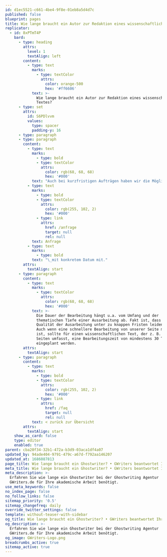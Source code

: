 ```yaml
---
id: d1ec5521-c661-4be4-9f8e-01eb8a5d4d7c
published: false
blueprint: pages
title: Wie lange braucht ein Autor zur Redaktion eines wissenschaftlichen Textes?
replicator:
  - id: 8xPTmT4P
    bard:
      - type: heading
        attrs:
          level: 1
          textAlign: left
        content:
          - type: text
            marks:
              - type: textColor
                attrs:
                  color: orange-500
                  hex: '#ff6606'
            text: >-
              Wie lange braucht ein Autor zur Redaktion eines wissenschaftlichen
              Textes?
      - type: set
        attrs:
          id: S6PDlvvm
          values:
            type: spacer
            padding-y: 16
      - type: paragraph
      - type: paragraph
        content:
          - type: text
            marks:
              - type: bold
              - type: textColor
                attrs:
                  color: rgb(68, 68, 68)
                  hex: '#000'
            text: "Auch bei kurzfristigen Aufträgen haben wir die Möglichkeit schnell zu reagieren. Teilen Sie uns dies einfach in der\_"
          - type: text
            marks:
              - type: bold
              - type: textColor
                attrs:
                  color: rgb(255, 102, 2)
                  hex: '#000'
              - type: link
                attrs:
                  href: /anfrage
                  target: null
                  rel: null
            text: Anfrage
          - type: text
            marks:
              - type: bold
            text: "\_mit konkretem Datum mit."
        attrs:
          textAlign: start
      - type: paragraph
        content:
          - type: text
            marks:
              - type: textColor
                attrs:
                  color: rgb(68, 68, 68)
                  hex: '#000'
            text: >-
              Die Dauer der Bearbeitung hängt u.a. vom Umfang und der
              thematischen Tiefe einer Ausarbeitung ab. Fakt ist, dass die
              Qualität der Ausarbeitung unter zu knappen Fristen leiden kann.
              Auch wenn eine schnellere Bearbeitung von unserer Seite möglich
              ist, sollte für einen wissenschaftlichen Text, der z. B. etwa 60
              Seiten umfasst, eine Bearbeitungszeit von mindestens 30 Tagen
              eingeplant werden.
        attrs:
          textAlign: start
      - type: paragraph
        content:
          - type: text
            marks:
              - type: bold
              - type: textColor
                attrs:
                  color: rgb(255, 102, 2)
                  hex: '#000'
              - type: link
                attrs:
                  href: /faq
                  target: null
                  rel: null
            text: < zurück zur Übersicht
        attrs:
          textAlign: start
    show_as_card: false
    type: editor
    enabled: true
parent: cba20f34-32b1-472a-b3d9-03aca1df4a07
updated_by: 94ade404-9791-479c-a67d-f792aa146207
updated_at: 1686087813
page_title: Wie lange braucht ein Ghostwriter? • GWriters beantwortet Ihre Fragen
meta_title: Wie lange braucht ein Ghostwriter? • GWriters beantwortet Ihre Fragen
meta_description: >-
  Erfahren Sie wie lange ein Ghostwriter bei der Ghostwriting Agentur
  GWriters.de für Ihre akademische Arbeit benötigt.
use_meta_keywords: false
no_index_page: false
no_follow_links: false
sitemap_priority: '0.5'
sitemap_changefreq: daily
override_twitter_settings: false
template: without-teaser-with-sidebar
og_title: Wie lange braucht ein Ghostwriter? • GWriters beantwortet Ihre Fragen
og_description: >-
  Erfahren Sie wie lange ein Ghostwriter bei der Ghostwriting Agentur
  GWriters.de für Ihre akademische Arbeit benötigt.
og_image: GWriters-Logo.png
breadcrumbs_active: true
sitemap_active: true
---
```

